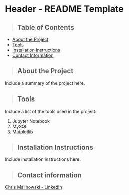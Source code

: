 # Header - README Template

>## Table of Contents
* [About the Project](#about)
* [Tools](#tools)
* [Installation Instructions](#installation)
* [Contact Information](#contact)
  
<a class="anchor" id="about"></a>
>## About the Project
Include a summary of the project here.

<a class="anchor" id="tools"></a>
>## Tools
Include a list of the tools used in the project:
1. Jupyter Notebook
2. MySQL
3. Matplotlib

<a class="anchor" id="installation"></a>
>## Installation Instructions
Include installation instructions here. 

<a class="anchor" id="contact"></a>
>## Contact information
[Chris Malinowski - LinkedIn](https://www.linkedin.com/in/christine-malinowski/)
